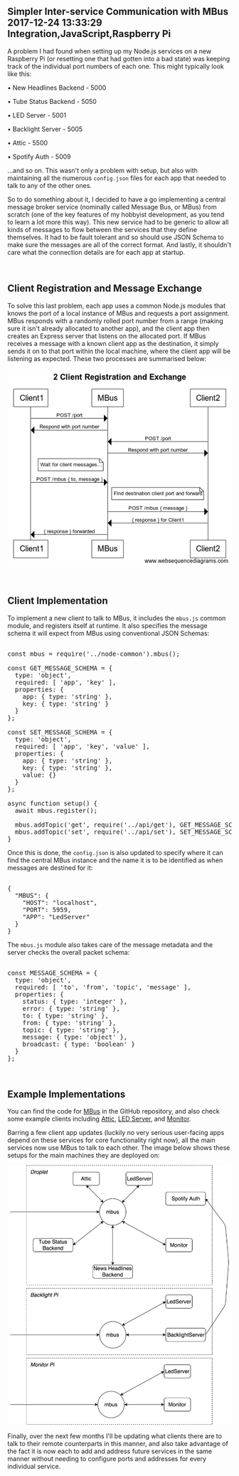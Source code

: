 Simpler Inter-service Communication with MBus
2017-12-24 13:33:29
Integration,JavaScript,Raspberry Pi
---

A problem I had found when setting up my Node.js services on a new Raspberry Pi (or resetting one that had gotten into a bad state) was keeping track of the individual port numbers of each one. This might typically look like this:

 • New Headlines Backend - 5000

 • Tube Status Backend - 5050

 • LED Server - 5001

 • Backlight Server - 5005

 • Attic - 5500

 • Spotify Auth - 5009

...and so on. This wasn't only a problem with setup, but also with maintaining all the numerous <code>config.json</code> files for each app that needed to talk to any of the other ones.

So to do something about it, I decided to have a go implementing a central message broker service (nominally called Message Bus, or MBus) from scratch (one of the key features of my hobbyist development, as you tend to learn a lot more this way). This new service had to be generic to allow all kinds of messages to flow between the services that they define themselves. It had to be fault tolerant and so should use JSON Schema to make sure the messages are all of the correct format. And lastly, it shouldn't care what the connection details are for each app at startup.

&nbsp;

## Client Registration and Message Exchange

To solve this last problem, each app uses a common Node.js modules that knows the port of a local instance of MBus and requests a port assignment. MBus responds with a randomly rolled port number from a range (making sure it isn't already allocated to another app), and the client app then creates an Express server that listens on the allocated port. If MBus receives a message with a known client app as the destination, it simply sends it on to that port within the local machine, where the client app will be listening as expected. These two processes are summarised below:

![](/assets/import/media/2017/12/2-client-registration-and-exchange.png)

&nbsp;

## Client Implementation

To implement a new client to talk to MBus, it includes the <code>mbus.js</code> common module, and registers itself at runtime. It also specifies the message schema it will expect from MBus using conventional JSON Schemas:

<!-- language="js" -->
<pre><div class="code-block">
const mbus = require('../node-common').mbus();

const GET_MESSAGE_SCHEMA = {
  type: 'object',
  required: [ 'app', 'key' ],
  properties: {
    app: { type: 'string' },
    key: { type: 'string' }
  }
};

const SET_MESSAGE_SCHEMA = {
  type: 'object',
  required: [ 'app', 'key', 'value' ],
  properties: {
    app: { type: 'string' },
    key: { type: 'string' },
    value: {}
  }
};

async function setup() {
  await mbus.register();

  mbus.addTopic('get', require('../api/get'), GET_MESSAGE_SCHEMA);
  mbus.addTopic('set', require('../api/set'), SET_MESSAGE_SCHEMA);
}
</div></pre>

Once this is done, the <code>config.json</code> is also updated to specify where it can find the central MBus instance and the name it is to be identified as when messages are destined for it:

<!-- language="js" -->
<pre><div class="code-block">
{
  "MBUS": {
    "HOST": "localhost",
    "PORT": 5959,
    "APP": "LedServer"
  }
}
</div></pre>

The <code>mbus.js</code> module also takes care of the message metadata and the server checks the overall packet schema:

<!-- language="js" -->
<pre><div class="code-block">
const MESSAGE_SCHEMA = {
  type: 'object',
  required: [ 'to', 'from', 'topic', 'message' ],
  properties: {
    status: { type: 'integer' },
    error: { type: 'string' },
    to: { type: 'string' },
    from: { type: 'string' },
    topic: { type: 'string' },
    message: { type: 'object' },
    broadcast: { type: 'boolean' }
  }
};
</div></pre>

&nbsp;

## Example Implementations

You can find the code for <a href="https://github.com/C-D-Lewis/mbus">MBus</a> in the GitHub repository, and also check some example clients including <a href="https://github.com/C-D-Lewis/attic">Attic</a>, <a href="https://github.com/C-D-Lewis/led-server">LED Server</a>, and <a href="https://github.com/C-D-Lewis/monitor">Monitor</a>.

Barring a few client app updates (luckily no very serious user-facing apps depend on these services for core functionality right now), all the main services now use MBus to talk to each other. The image below shows these setups for the main machines they are deployed on:

![](/assets/import/media/2017/12/services-1.png)

Finally, over the next few months I'll be updating what clients there are to talk to their remote counterparts in this manner, and also take advantage of the fact it is now each to add and address future services in the same manner without needing to configure ports and addresses for every individual service.
